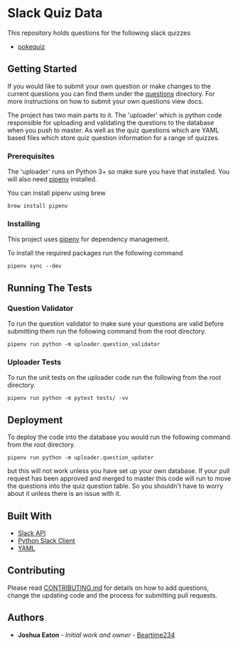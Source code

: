 # Slack Quiz Data


This repository holds questions for the following slack quizzes

- [pokequiz](https://pokequiz.xyz)

## Getting Started

If you would like to submit your own question or make changes to the current
questions you can find them under the [questions](https://github.com/Beartime234/slack-quizdata/tree/master/questions) directory.
For more instructions on how to submit your own questions view docs.

The project has two main parts to it. The 'uploader' which is python code responsible
for uploading and validating the questions to the database when you push to master.
As well as the quiz questions which are YAML based files which store quiz question
information for a range of quizzes.

### Prerequisites

The 'uploader' runs on Python 3+ so make sure you have that installed.
You will also need [pipenv](https://pipenv.readthedocs.io/en/latest/) installed.

You can install pipenv using brew

```
brew install pipenv
```

### Installing

This project uses [pipenv](https://pipenv.readthedocs.io/en/latest/) for dependency management.

To install the required packages run the following command

```
pipenv sync --dev
```

## Running The Tests

### Question Validator

To run the question validator to make sure your questions are valid before
submitting them run the following command from the root directory.

```
pipenv run python -m uploader.question_validator
```

### Uploader Tests

To run the unit tests on the uploader code run the following from
the root directory.

```
pipenv run python -m pytest tests/ -vv
```

## Deployment

To deploy the code into the database you would run the following command
from the root directory.

```
pipenv run python -m uploader.question_updater
```

but this will not work unless you have set up your own database. If your
pull request has been approved and merged to master this code will run
to move the questions into the quiz question table. So you shouldn't have
to worry about it unless there is an issue with it.

## Built With

* [Slack API](http://www.api.slack.com)
* [Python Slack Client](https://slackapi.github.io/python-slackclient/)
* [YAML](http://yaml.org)

## Contributing

Please read [CONTRIBUTING.md](https://gist.github.com/PurpleBooth/b24679402957c63ec426)
for details on how to add questions, change the updating code and the
process for submitting pull requests.

## Authors

* **Joshua Eaton** - *Initial work and owner* - [Beartime234](https://github.com/beartime234)


